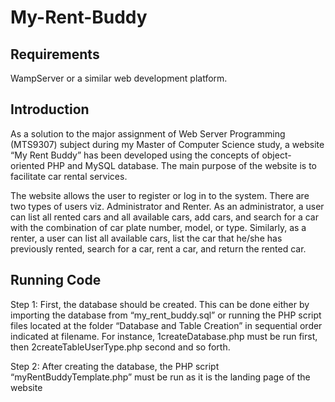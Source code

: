 # My-Rent-Buddy

## Requirements

WampServer or a similar web development platform. 

## Introduction
As a solution to the major assignment of Web Server Programming (MTS9307) subject during my Master of Computer Science study, a website “My Rent Buddy” has been developed using the concepts of 
object-oriented PHP and MySQL database. The main purpose of the website is to facilitate car rental services.

The website allows the user to register or log in to the system. There are two types of users viz. Administrator and Renter. As an administrator, a user can list 
all rented cars and all available cars, add cars, and search for a car with the combination of car plate number, model, or type. Similarly, as a renter, a user 
can list all available cars, list the car that he/she has previously rented, search for a car, rent a car, and return the rented car.


## Running Code
Step 1:
First, the database should be created. This can be done either by importing the database from “my_rent_buddy.sql” or running the PHP script files located at the 
folder “Database and Table Creation” in sequential order indicated at filename. For instance, 1createDatabase.php must be run first, then 
2createTableUserType.php second and so forth.

Step 2:
After creating the database, the PHP script “myRentBuddyTemplate.php” must be run as it is the landing page of the website
